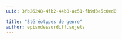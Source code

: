 ```yaml
---
uuid: 3fb26248-4fb2-44b8-ac51-fb9d3e5c0ed0

title: "Stéréotypes de genre"
author: episodessurdiff.sujets
---
```


